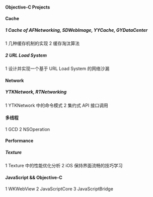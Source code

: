 #### Objective-C Projects

#### Cache 

##### 1 Cache of AFNetworking, SDWebImage, YYCache, GYDataCenter
1 几种缓存机制的实现
2 缓存淘汰算法
##### 2 URL Load System
1 设计并实现一个基于 URL Load System 的网络沙漏

#### Network
##### YTKNetwork, RTNetworking 
1 YTKNetwork 中的命令模式
2 集约式 API 接口调用
	
#### 多线程
1 GCD
2 NSOperation

#### Performance
##### Texture 
1 Texture 中的性能优化分析
2 iOS 保持界面流畅的技巧学习


#### JavaScript && Objective-C
1 WKWebView
2 JavaScriptCore
3 JavaScriptBridge





